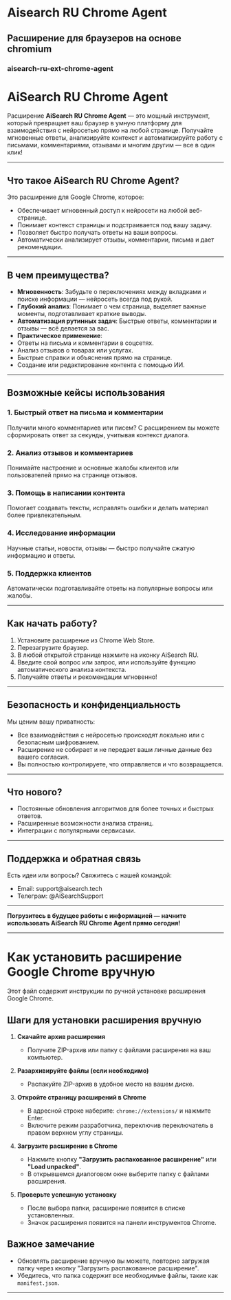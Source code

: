# Aisearch RU Chrome Agent 
## Расширение для браузеров на основе chromium
### aisearch-ru-ext-chrome-agent

<h1 id="aisearchruchromeagent">AiSearch RU Chrome Agent</h1>
<p>Расширение <strong>AiSearch RU Chrome Agent</strong> 
— это мощный инструмент, который превращает ваш браузер в умную платформу для взаимодействия с нейросетью прямо на любой странице. Получайте мгновенные ответы, анализируйте контекст и автоматизируйте работу с письмами, комментариями, отзывами и многим другим — все в один клик!</p>
<hr>
<h2 id="aisearchruchromeagent-1">Что такое AiSearch RU Chrome Agent?</h2>
<p>Это расширение для Google Chrome, которое:</p>
<ul>
<li>Обеспечивает мгновенный доступ к нейросети на любой веб-странице.</li>
<li>Понимает контекст страницы и подстраивается под вашу задачу.</li>
<li>Позволяет быстро получать ответы на ваши вопросы.</li>
<li>Автоматически анализирует отзывы, комментарии, письма и дает рекомендации.</li>
</ul><hr>
<h2 id="">В чем преимущества?</h2>
<ul><li>
<strong>Мгновенность</strong>: Забудьте о переключениях между вкладками и поиске информации — нейросеть всегда под рукой.</li><li><strong>Глубокий анализ</strong>: Понимает о чем страница, выделяет важные моменты, подготавливает краткие выводы.</li><li><strong>Автоматизация рутинных задач</strong>: Быстрые ответы, комментарии и отзывы — всё делается за вас.</li><li><strong>Практическое применение</strong>:</li><li>Ответы на письма и комментарии в соцсетях.</li><li>Анализ отзывов о товарах или услугах.</li><li>Быстрые справки и объяснения прямо на странице.</li><li>Создание или редактирование контента с помощью ИИ.</li></ul><hr><h2 id="-1">Возможные кейсы использования</h2><h3 id="1">1. Быстрый ответ на письма и комментарии</h3><p>Получили много комментариев или писем? С расширением вы можете сформировать ответ за секунды, учитывая контекст диалога.</p><h3 id="2">2. Анализ отзывов и комментариев</h3><p>Понимайте настроение и основные жалобы клиентов или пользователей прямо на странице отзывов.</p><h3 id="3">3. Помощь в написании контента</h3><p>Помогает создавать тексты, исправлять ошибки и делать материал более привлекательным.</p><h3 id="4">4. Исследование информации</h3><p>Научные статьи, новости, отзывы — быстро получайте сжатую информацию и ответы.</p><h3 id="5">5. Поддержка клиентов</h3><p>Автоматически подготавливайте ответы на популярные вопросы или жалобы.</p><hr><h2 id="-2">Как начать работу?</h2><ol><li>Установите расширение из Chrome Web Store.</li><li>Перезагрузите браузер.</li><li>В любой открытой странице нажмите на иконку AiSearch RU.</li><li>Введите свой вопрос или запрос, или используйте функцию автоматического анализа контекста.</li><li>Получайте ответы и рекомендации мгновенно!</li></ol><hr><h2 id="-3">Безопасность и конфиденциальность</h2><p>Мы ценим вашу приватность:</p><ul><li>Все взаимодействия с нейросетью происходят локально или с безопасным шифрованием.</li><li>Расширение не собирает и не передает ваши личные данные без вашего согласия.</li><li>Вы полностью контролируете, что отправляется и что возвращается.</li></ul><hr><h2 id="-4">Что нового?</h2><ul><li>Постоянные обновления алгоритмов для более точных и быстрых ответов.</li><li>Расширенные возможности анализа страниц.</li><li>Интеграции с популярными сервисами.</li></ul><hr><h2 id="-5">Поддержка и обратная связь</h2><p>Есть идеи или вопросы? Свяжитесь с нашей командой:</p><ul><li>Email: support@aisearch.tech</li><li>Телеграм: @AiSearchSupport</li></ul><hr><p><strong>Погрузитесь в будущее работы с информацией — начните использовать AiSearch RU Chrome Agent прямо сегодня!</strong></p>
<hr />
<h1>Как установить расширение Google Chrome вручную</h1>
<p>Этот файл содержит инструкции по ручной установке расширения Google Chrome.</p>
<h2>Шаги для установки расширения вручную</h2>
<ol>
<li>
<p><strong>Скачайте архив расширения</strong></p>
<ul>
<li>Получите ZIP-архив или папку с файлами расширения на ваш компьютер.</li>
</ul>
</li>
<li>
<p><strong>Разархивируйте файлы (если необходимо)</strong></p>
<ul>
<li>Распакуйте ZIP-архив в удобное место на вашем диске.</li>
</ul>
</li>
<li>
<p><strong>Откройте страницу расширений в Chrome</strong></p>
<ul>
<li>В адресной строке наберите: <code>chrome://extensions/</code> и нажмите Enter.</li>
<li>Включите режим разработчика, переключив переключатель в правом верхнем углу страницы.</li>
</ul>
</li>
<li>
<p><strong>Загрузите расширение в Chrome</strong></p>
<ul>
<li>Нажмите кнопку <strong>&quot;Загрузить распакованное расширение&quot;</strong> или <strong>&quot;Load unpacked&quot;</strong>.</li>
<li>В открывшемся диалоговом окне выберите папку с файлами расширения.</li>
</ul>
</li>
<li>
<p><strong>Проверьте успешную установку</strong></p>
<ul>
<li>После выбора папки, расширение появится в списке установленных.</li>
<li>Значок расширения появится на панели инструментов Chrome.</li>
</ul>
</li>
</ol>
<h2>Важное замечание</h2>
<ul>
<li>Обновлять расширение вручную вы можете, повторно загружая папку через кнопку &quot;Загрузить распакованное расширение&quot;.</li>
<li>Убедитесь, что папка содержит все необходимые файлы, такие как <code>manifest.json</code>.</li>
</ul>
<hr />

